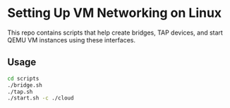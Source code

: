 # Setting Up VM Networking on Linux

This repo contains scripts that help create bridges, TAP devices, and start QEMU VM instances using these interfaces.

## Usage

```bash
cd scripts
./bridge.sh
./tap.sh
./start.sh -c ./cloud
```
